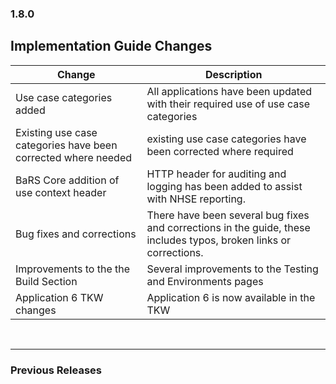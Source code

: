 ### 1.8.0

## Implementation Guide Changes

| Change                                | Description                                                                                             |
|---------------------------------------|---------------------------------------------------------------------------------------------------------|
| Use case categories added        | All applications have been updated with their required use of use case categories  |
| Existing use case categories have been corrected where needed      | existing use case categories have been corrected where required |
| BaRS Core addition of use context header      | HTTP header for auditing and logging has been added to assist with NHSE reporting. |
| Bug fixes and corrections  |There have been several bug fixes and corrections in the guide, these includes typos, broken links or corrections.|
| Improvements to the the Build Section  | Several improvements to the Testing and Environments pages |
| Application 6 TKW changes | Application 6 is now available in the TKW |


<br>
<hr>

### Previous Releases
